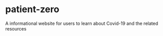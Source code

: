 # patient-zero

A informational website for users to learn about Covid-19 and the related resources
